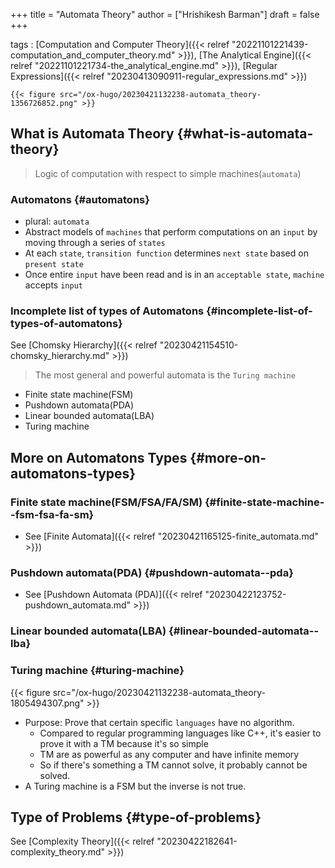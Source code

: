 +++
title = "Automata Theory"
author = ["Hrishikesh Barman"]
draft = false
+++

tags
: [Computation and Computer Theory]({{< relref "20221101221439-computation_and_computer_theory.md" >}}), [The Analytical Engine]({{< relref "20221101221734-the_analytical_engine.md" >}}), [Regular Expressions]({{< relref "20230413090911-regular_expressions.md" >}})

    {{< figure src="/ox-hugo/20230421132238-automata_theory-1356726852.png" >}}


## What is Automata Theory {#what-is-automata-theory}

> Logic of computation with respect to simple machines(`automata`)


### Automatons {#automatons}

-   plural: `automata`
-   Abstract models of `machines` that perform computations on an `input` by moving through a series of `states`
-   At each `state`, `transition function` determines `next state` based on `present state`
-   Once entire `input` have been read and is in an `acceptable state`, `machine` accepts `input`


### Incomplete list of types of Automatons {#incomplete-list-of-types-of-automatons}

See [Chomsky Hierarchy]({{< relref "20230421154510-chomsky_hierarchy.md" >}})

> The most general and powerful automata is the `Turing machine`

-   Finite state machine(FSM)
-   Pushdown automata(PDA)
-   Linear bounded automata(LBA)
-   Turing machine


## More on Automatons Types {#more-on-automatons-types}


### Finite state machine(FSM/FSA/FA/SM) {#finite-state-machine--fsm-fsa-fa-sm}

-   See [Finite Automata]({{< relref "20230421165125-finite_automata.md" >}})


### Pushdown automata(PDA) {#pushdown-automata--pda}

-   See [Pushdown Automata (PDA)]({{< relref "20230422123752-pushdown_automata.md" >}})


### Linear bounded automata(LBA) {#linear-bounded-automata--lba}


### Turing machine {#turing-machine}

{{< figure src="/ox-hugo/20230421132238-automata_theory-1805494307.png" >}}

-   Purpose: Prove that certain specific `languages` have no algorithm.
    -   Compared to regular programming languages like C++, it's easier to prove it with a TM because it's so simple
    -   TM are as powerful as any computer and have infinite memory
    -   So if there's something a TM cannot solve, it probably cannot be solved.
-   A Turing machine is a FSM but the inverse is not true.


## Type of Problems {#type-of-problems}

See [Complexity Theory]({{< relref "20230422182641-complexity_theory.md" >}})
